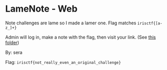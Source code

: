 # LameNote - Web
Note challenges are lame so I made a lamer one. Flag matches `irisctf{[a-z_]+}`

Admin will log in, make a note with the flag, then visit your link. (See [this folder](../lamenote-adminbot/))

By: sera

Flag: `irisctf{not_really_even_an_original_challenge}`
